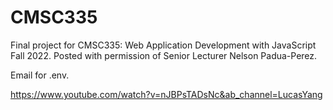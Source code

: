 # CMSC335

Final project for CMSC335: Web Application Development with JavaScript Fall 2022. Posted with permission of Senior
Lecturer Nelson Padua-Perez.

Email for .env.

https://www.youtube.com/watch?v=nJBPsTADsNc&ab_channel=LucasYang